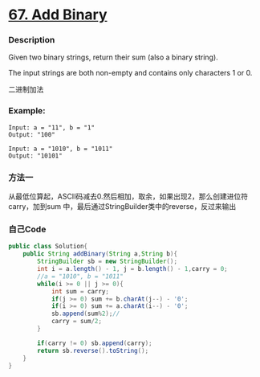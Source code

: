 # [67. Add Binary](https://leetcode.com/problems/add-binary/description/)


### Description

Given two binary strings, return their sum (also a binary string).

The input strings are both non-empty and contains only characters 1 or 0.

二进制加法


### Example:
 
    Input: a = "11", b = "1"
    Output: "100"

    Input: a = "1010", b = "1011"
    Output: "10101"

    
### 方法一

从最低位算起，ASCII码减去0.然后相加，取余，如果出现2，那么创建进位符carry，加到sum 中，最后通过StringBuilder类中的reverse，反过来输出

### 自己Code

```java
public class Solution{
    public String addBinary(String a,String b){
        StringBuilder sb = new StringBuilder();
        int i = a.length() - 1, j = b.length() - 1,carry = 0;
        //a = "1010", b = "1011"
        while(i >= 0 || j >= 0){
            int sum = carry;
            if(j >= 0) sum += b.charAt(j--) - '0';
            if(i >= 0) sum += a.charAt(i--) - '0';
            sb.append(sum%2);//
            carry = sum/2;
        }

        if(carry != 0) sb.append(carry);
        return sb.reverse().toString();
    }
}
```


